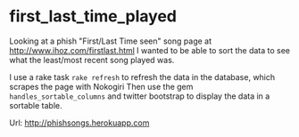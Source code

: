 first_last_time_played
======================

Looking at a phish "First/Last Time seen" song page at http://www.ihoz.com/firstlast.html
I wanted to be able to sort the data to see what the least/most recent song played was.

I use a rake task `rake refresh` to refresh the data in the database, which scrapes the page with Nokogiri
Then use the gem `handles_sortable_columns` and twitter bootstrap to display the data in a sortable table.

Url: http://phishsongs.herokuapp.com
